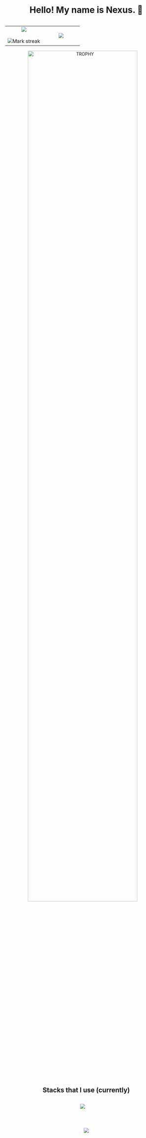 <!-- Intruduction -->
<div id="user-content-toc">
    <ul align="center">
        <summary><h1 style="display: inline-block">Hello! My name is Nexus. 👋</h1></summary>
    </ul>
</div>

<!-- Top lang -->
<p align="center">
<table align="center">
    <tr>
        <td width="50%" align="center">
            <img  align="center"  src="https://github-readme-stats.vercel.app/api?username=Nexus0821&theme=dark&show_icons=true&count_private=true" />
            <br></br>
            <img  title="🔥 Get streak stats for your profile at git.io/streak-stats" alt="Mark streak" src="https://github-readme-streak-stats.herokuapp.com/?user=Nexus0821&theme=dark&hide_border=false" /> 
        </td>
        <td width="50%" align="center">
            <img  align="center"  src="https://github-readme-stats.anuraghazra1.vercel.app/api/top-langs/?username=Nexus0821&theme=dark&hide_border=false&no-bg=true&no-frame=true&langs_count=10"/>
        </td>
    </tr>
</table>

<!-- Trophies -->
<div align=center>
    <a href="https://github.com/ryo-ma/github-profile-trophy" title="Go to Source">
        <img align="center" width=84% src="https://github-profile-trophy.vercel.app/?username=Nexus0821&theme=dark&row=1&column=7&margin-h=15&margin-w=5&no-bg=true" alt="TROPHY" />
    </a>
</div>
</p>

</br>

<!-- Techno stack-->
<div id="user-content-toc">
    <ul align="center">
        <summary><h2 style="display: inline-block">Stacks that I use (currently)</h2></summary>
    </ul>
</div>

<p align="center">
    <a href="https://skillicons.dev">
        <img src="https://skillicons.dev/icons?i=git,react,github,vscode,visualstudio,discord,linux,mongodb,mysql,nextjs,nodejs,postman,py,react,ts&perline=14" />
    </a>
</p>

</br></br>

<!-- Views -->
<div id="user-views">
    <ul align="center" href="https://visitcount.itsvg.in">
        <img src="https://visitcount.itsvg.in/api?id=Nexus0821&label=Profile%20Views&color=12&icon=5&pretty=false" />
    </ul>
</div>
